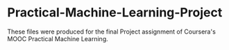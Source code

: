 # Practical-Machine-Learning-Project

These files were produced for the final Project assignment of Coursera's MOOC Practical Machine Learning.
